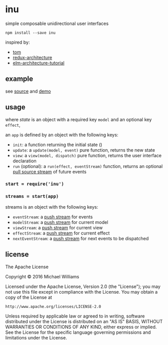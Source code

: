 # inu

simple composable unidirectional user interfaces

```shell
npm install --save inu
```

inspired by:

- [tom](https://github.com/gcanti/tom)
- [redux-architecture](https://github.com/jarvisaoieong/redux-architecture)
- [elm-architecture-tutorial](https://github.com/evancz/elm-architecture-tutorial)

## example

see [source](./example/index.js) and [demo](https://ahdinosaur.github.io/inu)

## usage

where *state* is an object with a required key `model` and an optional key `effect`,

an `app` is defined by an object with the following keys:

- `init`: a function returning the initial state ()
- `update`: a `update(model, event)` pure function, returns the new state
- `view`: a `view(model, dispatch)` pure function, returns the user interface declaration
- `run` (optional): a `run(effect, eventStream)` function, returns an optional [pull source stream](https://github.com/dominictarr/pull-stream) of future events

### `start = require('inu')`

### `streams = start(app)`

streams is an object with the following keys:

- `eventStream`: a [push stream](https://github.com/ahdinosaur/push-stream) for events
- `modelStream`: a [push stream](https://github.com/ahdinosaur/push-stream) for current model
- `viewStream`: a [push stream](https://github.com/ahdinosaur/push-stream) for current view
- `effectStream`: a [push stream](https://github.com/ahdinosaur/push-stream) for current effect
- `nextEventStream`: a [push stream](https://github.com/ahdinosaur/push-stream) for next events to be dispatched

## license

The Apache License

Copyright &copy; 2016 Michael Williams

Licensed under the Apache License, Version 2.0 (the "License");
you may not use this file except in compliance with the License.
You may obtain a copy of the License at

    http://www.apache.org/licenses/LICENSE-2.0

Unless required by applicable law or agreed to in writing, software
distributed under the License is distributed on an "AS IS" BASIS,
WITHOUT WARRANTIES OR CONDITIONS OF ANY KIND, either express or implied.
See the License for the specific language governing permissions and
limitations under the License.
